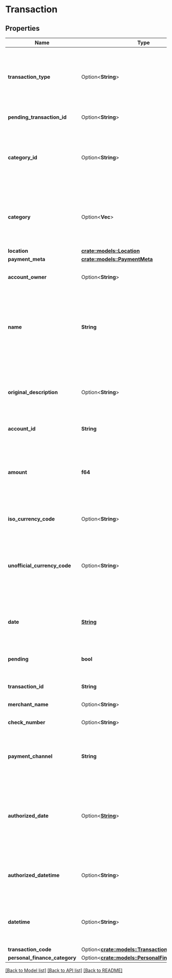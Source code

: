 # Transaction

## Properties

Name | Type | Description | Notes
------------ | ------------- | ------------- | -------------
**transaction_type** | Option<**String**> | Please use the `payment_channel` field, `transaction_type` will be deprecated in the future.  `digital:` transactions that took place online.  `place:` transactions that were made at a physical location.  `special:` transactions that relate to banks, e.g. fees or deposits.  `unresolved:` transactions that do not fit into the other three types.  | [optional]
**pending_transaction_id** | Option<**String**> | The ID of a posted transaction's associated pending transaction, where applicable. | 
**category_id** | Option<**String**> | The ID of the category to which this transaction belongs. For a full list of categories, see [`/categories/get`](https://plaid.com/docs/api/products/transactions/#categoriesget).  If the `transactions` object was returned by an Assets endpoint such as `/asset_report/get/` or `/asset_report/pdf/get`, this field will only appear in an Asset Report with Insights. | 
**category** | Option<**Vec<String>**> | A hierarchical array of the categories to which this transaction belongs. For a full list of categories, see [`/categories/get`](https://plaid.com/docs/api/products/transactions/#categoriesget).  If the `transactions` object was returned by an Assets endpoint such as `/asset_report/get/` or `/asset_report/pdf/get`, this field will only appear in an Asset Report with Insights. | 
**location** | [**crate::models::Location**](Location.md) |  | 
**payment_meta** | [**crate::models::PaymentMeta**](PaymentMeta.md) |  | 
**account_owner** | Option<**String**> | The name of the account owner. This field is not typically populated and only relevant when dealing with sub-accounts. | 
**name** | **String** | The merchant name or transaction description.  If the `transactions` object was returned by a Transactions endpoint such as `/transactions/get`, this field will always appear. If the `transactions` object was returned by an Assets endpoint such as `/asset_report/get/` or `/asset_report/pdf/get`, this field will only appear in an Asset Report with Insights. | 
**original_description** | Option<**String**> | The string returned by the financial institution to describe the transaction. For transactions returned by `/transactions/get`, this field is in beta and will be omitted unless the client is both enrolled in the closed beta program and has set `options.include_original_description` to `true`. | [optional]
**account_id** | **String** | The ID of the account in which this transaction occurred. | 
**amount** | **f64** | The settled value of the transaction, denominated in the account's currency, as stated in `iso_currency_code` or `unofficial_currency_code`. Positive values when money moves out of the account; negative values when money moves in. For example, debit card purchases are positive; credit card payments, direct deposits, and refunds are negative. | 
**iso_currency_code** | Option<**String**> | The ISO-4217 currency code of the transaction. Always `null` if `unofficial_currency_code` is non-null. | 
**unofficial_currency_code** | Option<**String**> | The unofficial currency code associated with the transaction. Always `null` if `iso_currency_code` is non-`null`. Unofficial currency codes are used for currencies that do not have official ISO currency codes, such as cryptocurrencies and the currencies of certain countries.  See the [currency code schema](https://plaid.com/docs/api/accounts#currency-code-schema) for a full listing of supported `iso_currency_code`s. | 
**date** | [**String**](string.md) | For pending transactions, the date that the transaction occurred; for posted transactions, the date that the transaction posted. Both dates are returned in an [ISO 8601](https://wikipedia.org/wiki/ISO_8601) format ( `YYYY-MM-DD` ). | 
**pending** | **bool** | When `true`, identifies the transaction as pending or unsettled. Pending transaction details (name, type, amount, category ID) may change before they are settled. | 
**transaction_id** | **String** | The unique ID of the transaction. Like all Plaid identifiers, the `transaction_id` is case sensitive. | 
**merchant_name** | Option<**String**> | The merchant name, as extracted by Plaid from the `name` field. | [optional]
**check_number** | Option<**String**> | The check number of the transaction. This field is only populated for check transactions. | [optional]
**payment_channel** | **String** | The channel used to make a payment. `online:` transactions that took place online.  `in store:` transactions that were made at a physical location.  `other:` transactions that relate to banks, e.g. fees or deposits.  This field replaces the `transaction_type` field.  | 
**authorized_date** | Option<[**String**](string.md)> | The date that the transaction was authorized. Dates are returned in an [ISO 8601](https://wikipedia.org/wiki/ISO_8601) format ( `YYYY-MM-DD` ). The `authorized_date` field uses machine learning to determine a transaction date for transactions where the `date_transacted` is not available. If the `date_transacted` field is present and not `null`, the `authorized_date` field will have the same value as the `date_transacted` field. | 
**authorized_datetime** | Option<**String**> | Date and time when a transaction was authorized in [ISO 8601](https://wikipedia.org/wiki/ISO_8601) format ( `YYYY-MM-DDTHH:mm:ssZ` ).  This field is returned for select financial institutions and comes as provided by the institution. It may contain default time values (such as 00:00:00). | 
**datetime** | Option<**String**> | Date and time when a transaction was posted in [ISO 8601](https://wikipedia.org/wiki/ISO_8601) format ( `YYYY-MM-DDTHH:mm:ssZ` ).  This field is returned for select financial institutions and comes as provided by the institution. It may contain default time values (such as 00:00:00). | 
**transaction_code** | Option<[**crate::models::TransactionCode**](TransactionCode.md)> |  | 
**personal_finance_category** | Option<[**crate::models::PersonalFinanceCategory**](PersonalFinanceCategory.md)> |  | [optional]

[[Back to Model list]](../README.md#documentation-for-models) [[Back to API list]](../README.md#documentation-for-api-endpoints) [[Back to README]](../README.md)


